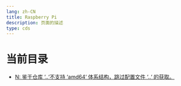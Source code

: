 ```yaml
---
lang: zh-CN  
title: Raspberry Pi  
description: 页面的描述  
type: cds  
---
```


# 当前目录

- [N: 鉴于仓库 ‘..‘不支持 ‘amd64‘ 体系结构，跳过配置文件 ‘..‘ 的获取。](仓库不支持amd64体系结构，跳过配置文件..的获取.md)  

<Comment></Comment>
